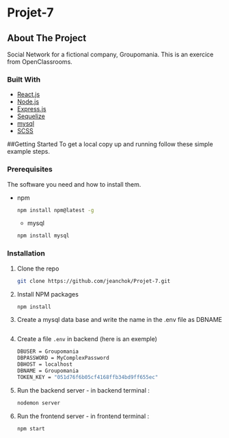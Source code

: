 # Projet-7
## About The Project
Social Network for a fictional company, Groupomania. This is an exercice from OpenClassrooms.

### Built With
<ul>
  <li>
    <a href="https://reactjs.org/">React.js</a>
  </li>
  <li>
    <a href="https://nodejs.org/en/">Node.js</a>
  </li>
  <li>
    <a href="https://expressjs.com/fr/">Express.js</a>
  </li>
  <li>
    <a href="https://sequelize.org/">Sequelize</a>
  </li>
  <li>
    <a href="https://www.mysql.com/fr/">mysql</a>
  </li>
  <li>
    <a href="https://sass-lang.com/">SCSS</a>
  </li>
 </ul>
 
 ##Getting Started
 To get a local copy up and running follow these simple example steps.
 
### Prerequisites

The software you need and how to install them.
* npm
  ```sh
  npm install npm@latest -g
  ```
  
  * mysql
  ```sh
  npm install mysql
  ```
  
### Installation


1. Clone the repo
   ```sh
   git clone https://github.com/jeanchok/Projet-7.git
   ```
2. Install NPM packages
   ```sh
   npm install
   ```
3. Create a mysql data base and write the name in the .env file as DBNAME
   ```
   ```
4. Create a file `.env` in backend (here is an exemple)
   ```sh
   DBUSER = Groupomania
   DBPASSWORD = MyComplexPassword
   DBHOST = localhost
   DBNAME = Groupomania
   TOKEN_KEY = "051d76f6b05cf4168ffb34bd9ff655ec"
   ```
5. Run the backend server - in backend terminal :
   ```sh
   nodemon server
   ```
6. Run the frontend server - in frontend terminal :
   ```sh
   npm start
   ```
